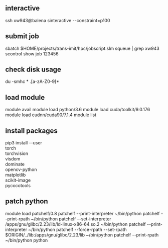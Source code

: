 ## interactive
ssh xw943@balena
sinteractive --constraint=p100

## submit job
sbatch $HOME/projects/trans-imit/hpc/jobscript.slm
squeue | grep xw943
scontrol show job 123456

## check disk usage
du -smhc * .[a-zA-Z0-9]*

## load module
module avail
module load python/3.6
module load cuda/toolkit/9.0.176
module load cudnn/cuda90/7.1.4
module list

## install packages
pip3 install --user \
    torch \
    torchvision \
    visdom \
    dominate \
    opencv-python \
    matplotlib \
    scikit-image \
    pycocotools

## patch python
module load patchelf/0.8
patchelf --print-interpreter ~/bin/python
patchelf --print-rpath ~/bin/python
patchelf --set-interpreter /apps/gnu/glibc/2.23/lib/ld-linux-x86-64.so.2 ~/bin/python
patchelf --print-interpreter ~/bin/python
patchelf --force-rpath --set-rpath \$ORIGIN/../lib:/apps/gnu/glibc/2.23/lib ~/bin/python
patchelf --print-rpath ~/bin/python
python
